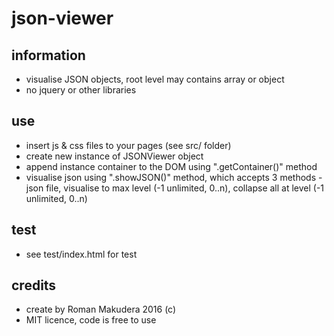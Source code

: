 # json-viewer
## information
* visualise JSON objects, root level may contains array or object
* no jquery or other libraries

## use
* insert js & css files to your pages (see src/ folder)
* create new instance of JSONViewer object
* append instance container to the DOM using ".getContainer()" method
* visualise json using ".showJSON()" method, which accepts 3 methods - json file, visualise to max level (-1 unlimited, 0..n), collapse all at level (-1 unlimited, 0..n)

## test
* see test/index.html for test

## credits
* create by Roman Makudera 2016 (c)
* MIT licence, code is free to use
